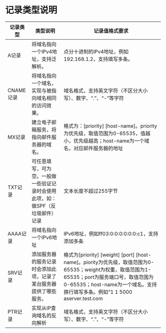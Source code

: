 # 记录类型说明

| 记录类型 | 类型说明 | 记录值格式要求 |
| --- | --- | --- |
| A记录 | 将域名指向一个IPv4地址，支持泛解析。 | 点分十进制的IPv4地址，例如192.168.1.2，支持填写多条。|
| CNAME记录 | 将域名指向一个域名，实现与被指向域名相同的访问效果。| 域名格式，支持英文字符（不区分大小写）、数字、“.”、“-”等字符 |
| MX记录 | 建立电子邮箱服务，将指向邮件服务器的域名。 | 格式为：[priority] [host-name]。priority为优先级，取值范围为0-65535，值越小，优先级越高；host-name为一个域名，对应邮件服务器的地址 |
| TXT记录 | 可任意填写，可为空。一般做一些验证记录时会使用此项，如：做SPF（反垃圾邮件）记录 | 文本长度不超过255字节 |
| AAAA记录 | 将域名指向一个IPv6地址 | IPv6地址，例如ff03:0:0:0:0:0:0:c1，支持添加多条 |
| SRV记录 | 添加服务器的服务记录时会添加此项，记录了某台服务器提供了哪些服务。| 格式为[priority] [weight] [port] [host-name]。piority为优先级，取值范围为0-65535；weight为权重，取值范围为1-65535；port为服务端口号，取值范围为0-65535；host-name为一个域名。支持换行填写多条。例如“1 1 5000 aserver.test.com |
| PTR记录 | 实现从IP查询域名的反向解析 | 域名格式，支持英文字符（不区分大小写）、数字、“.”、“-”等字符 |
